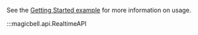 See the [Getting Started example](../examples/01%20-%20Getting%20Started.ipynb) for more information on usage.

:::magicbell.api.RealtimeAPI
